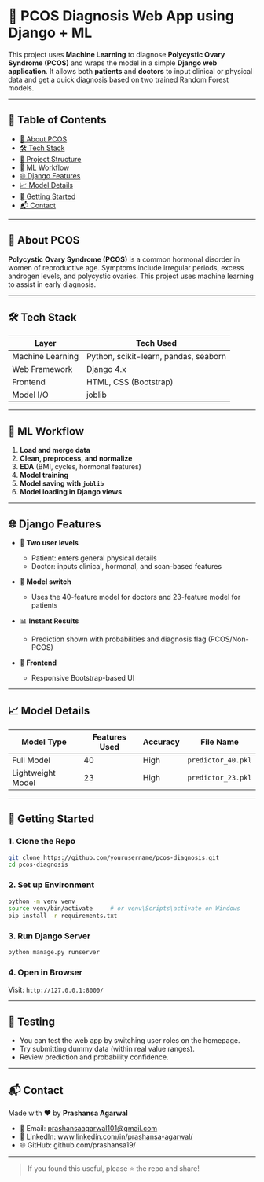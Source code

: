 # 🧬 PCOS Diagnosis Web App using Django + ML

This project uses **Machine Learning** to diagnose **Polycystic Ovary Syndrome (PCOS)** and wraps the model in a simple **Django web application**. It allows both **patients** and **doctors** to input clinical or physical data and get a quick diagnosis based on two trained Random Forest models.

---

## 📌 Table of Contents

- [📖 About PCOS](#-about-pcos)
- [🛠️ Tech Stack](#-tech-stack)
- [📁 Project Structure](#-project-structure)
- [🔧 ML Workflow](#-ml-workflow)
- [🌐 Django Features](#-django-features)
- [📈 Model Details](#-model-details)
- [🚀 Getting Started](#-getting-started)
- [📬 Contact](#-contact)

---

## 📖 About PCOS

**Polycystic Ovary Syndrome (PCOS)** is a common hormonal disorder in women of reproductive age. Symptoms include irregular periods, excess androgen levels, and polycystic ovaries. This project uses machine learning to assist in early diagnosis.

---

## 🛠️ Tech Stack

| Layer            | Tech Used                             |
| ---------------- | ------------------------------------- |
| Machine Learning | Python, scikit-learn, pandas, seaborn |
| Web Framework    | Django 4.x                            |
| Frontend         | HTML, CSS (Bootstrap)                 |
| Model I/O        | joblib                                |

---


## 🔧 ML Workflow

1. **Load and merge data**
2. **Clean, preprocess, and normalize**
3. **EDA** (BMI, cycles, hormonal features)
4. **Model training**
5. **Model saving with `joblib`**
6. **Model loading in Django views**

---

## 🌐 Django Features

- 🔐 **Two user levels**

  - Patient: enters general physical details
  - Doctor: inputs clinical, hormonal, and scan-based features
- 🔎 **Model switch**

  - Uses the 40-feature model for doctors and 23-feature model for patients
- 📊 **Instant Results**

  - Prediction shown with probabilities and diagnosis flag (PCOS/Non-PCOS)
- 🎨 **Frontend**

  - Responsive Bootstrap-based UI

---

## 📈 Model Details

| Model Type        | Features Used | Accuracy | File Name            |
| ----------------- | ------------- | -------- | -------------------- |
| Full Model        | 40            | High     | `predictor_40.pkl` |
| Lightweight Model | 23            | High     | `predictor_23.pkl` |

---

## 🚀 Getting Started

### 1. Clone the Repo

```bash
git clone https://github.com/yourusername/pcos-diagnosis.git
cd pcos-diagnosis
```

### 2. Set up Environment

```bash
python -m venv venv
source venv/bin/activate     # or venv\Scripts\activate on Windows
pip install -r requirements.txt
```

### 3. Run Django Server

```bash
python manage.py runserver
```

### 4. Open in Browser

Visit: `http://127.0.0.1:8000/`

---

## 🧪 Testing

- You can test the web app by switching user roles on the homepage.
- Try submitting dummy data (within real value ranges).
- Review prediction and probability confidence.

---

## 📬 Contact

Made with ❤️ by **Prashansa Agarwal**

- 📧 Email: prashansaagarwal101@gmail.com
- 💼 LinkedIn: www.linkedin.com/in/prashansa-agarwal/
- 🌐 GitHub: github.com/prashansa19/

---

> If you found this useful, please ⭐️ the repo and share!
